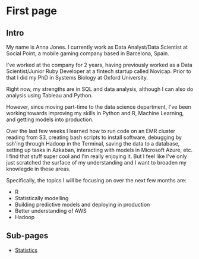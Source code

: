 # First page

## Intro

My name is Anna Jones. I currently work as Data Analyst/Data Scientist at Social Point, a mobile gaming company based in Barcelona, Spain.

I've worked at the company for 2 years, having previously worked as a Data Scientist/Junior Ruby Developer at a fintech startup called Novicap. Prior to that I did my PhD in Systems Biology at Oxford University.

Right now, my strengths are in SQL and data analysis, although I can also do analysis using Tableau and Python.

However, since moving part-time to the data science department, I've been working towards improving my skills in Python and R, Machine Learning, and getting models into production.

Over the last few weeks I learned how to run code on an EMR cluster reading from S3, creating bash scripts to install software, debugging by ssh'ing through Hadoop in the Terminal, saving the data to a database, setting up tasks in Azkaban, interacting with models in Microsoft Azure, etc. I find that stuff super cool and I'm really enjoying it. But I feel like I've only just scratched the surface of my understanding and I want to broaden my knowlegde in these areas.

Specifically, the topics I will be focusing on over the next few months are:
- R
- Statistically modelling
- Building predictive models and deploying in production
- Better understanding of AWS
- Hadoop

## Sub-pages

- [Statistics](/Statistics.md)
